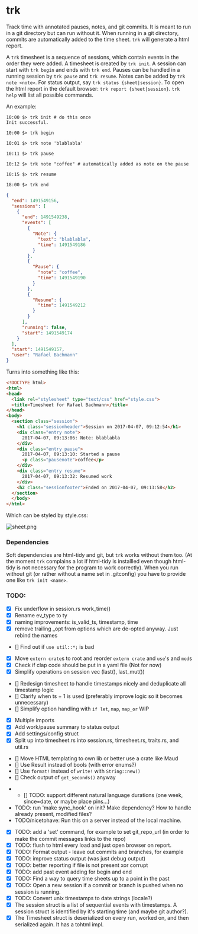 # trk
Track time with annotated pauses, notes, and git commits. It is meant to run in a git directory but can run without it. When running in a git directory, commits are automatically added to the time sheet. `trk` will generate a html report.

A `trk` timesheet is a sequence of sessions, which contain events in the order they were added. A timesheet is created by `trk init`. A session can start with `trk begin` and ends with `trk end`. Pauses can be handled in a running session by `trk pause` and `trk resume`. Notes can be added by `trk note <note>`. For status output, say `trk status {sheet|session}`. To open the html report in the default browser: `trk report {sheet|session}`. `trk help` will list all possible commands.

An example:

```
10:00 $> trk init # do this once
Init successful.

10:00 $> trk begin

10:01 $> trk note 'blablabla'

10:11 $> trk pause

10:12 $> trk note "coffee" # automatically added as note on the pause

10:15 $> trk resume

18:00 $> trk end

```

```json
{
  "end": 1491549156,
  "sessions": [
    {
      "end": 1491549238,
      "events": [
        {
          "Note": {
            "text": "blablabla",
            "time": 1491549186
          }
        },
        {
          "Pause": {
            "note": "coffee",
            "time": 1491549190
          }
        },
        {
          "Resume": {
            "time": 1491549212
          }
        }
      ],
      "running": false,
      "start": 1491549174
    }
  ],
  "start": 1491549157,
  "user": "Rafael Bachmann"
}
```

Turns into something like this:

```html
<!DOCTYPE html>
<html>
<head>
  <link rel="stylesheet" type="text/css" href="style.css">
  <title>Timesheet for Rafael Bachmann</title>
</head>
<body>
  <section class="session">
    <h1 class="sessionheader">Session on 2017-04-07, 09:12:54</h1>
    <div class="entry note">
      2017-04-07, 09:13:06: Note: blablabla
    </div>
    <div class="entry pause">
      2017-04-07, 09:13:10: Started a pause
      <p class="pausenote">coffee</p>
    </div>
    <div class="entry resume">
      2017-04-07, 09:13:32: Resumed work
    </div>
    <h2 class="sessionfooter">Ended on 2017-04-07, 09:13:58</h2>
  </section>
  </body>
</html>
```

Which can be styled by style.css:

![sheet.png](https://github.com/medium-endian/trk/blob/master/sheet.png)

### Dependencies

Soft dependencies are html-tidy and git, but `trk` works without them too. (At the moment `trk` complains a lot if html-tidy is installled even though html-tidy is not necessary for the program to work correctly). When you run without git (or rather without a name set in .gitconfig) you have to provide one like `trk init <name>`.

### TODO:
- [x] Fix underflow in session.rs work_time()
- [x] Rename ev_type to ty
- [x] naming improvements: is\_valid\_ts, timestamp, time
- [x] remove trailing \_opt from options which are de-opted anyway. Just rebind the names
- [] Find out if `use util::*;` is bad
- [x] Move `extern crate`s to root and reorder `extern crate` and `use`'s and `mod`s
- [x] Check if clap code should be put in a yaml file (Not for now)
- [x] Simplify operations on session vec (last(), last_mut())
- [] Redesign timesheet to handle timestamps nicely and deduplicate all timestamp logic
- [] Clarify when ts + 1 is used (preferably improve logic so it becomes unnecessary)
- [] Simplify option handling with `if let`, `map`, `map_or` WIP
- [x] Multiple imports
- [x] Add work/pause summary to status output
- [x] Add settings/config struct
- [x] Split up into timesheet.rs into session.rs, timesheet.rs, traits.rs, and util.rs
- [] Move HTML templating to own lib or better use a crate like Maud
- [] Use Result instead of bools (with error enums?)
- [] Use `format!` instead of `write!` with `String::new()`
- [] Check output of `get_seconds()` anyway
* - [] TODO: support different natural language durations (one week, since=date, or maybe place pins...)
* TODO: run 'make sync_hook' on init? Make dependency? How to handle already present, modified files?
* TODO/nicetohave: Run this on a server instead of the local machine.
- [x] TODO: add a 'set' command, for example to set git_repo_url (in order to make the commit messages links to the repo)
- [x] TODO: flush to html every load and just open browser on report.
- [x] TODO: Format output - leave out commits and branches, for example
- [x] TODO: improve status output (was just debug output)
- [x] TODO: better reporting if file is not present xor corrupt
- [x] TODO: add past event adding for begin and end
- [x] TODO: Find a way to query time sheets up to a point in the past
- [x] TODO: Open a new session if a commit or branch is pushed when no session is running. 
- [x] TODO: Convert unix timestamps to date strings (locale?)
- [x] The session struct is a list of sequential events with timestamps. A session struct is identified by it's starting time (and maybe git author?).
- [x] The Timesheet struct is deserialized on every run, worked on, and then serialized again. It has a tohtml impl.
